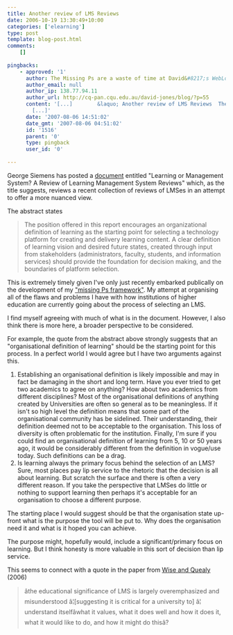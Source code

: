 ```yaml
---
title: Another review of LMS Reviews
date: 2006-10-19 13:30:49+10:00
categories: ['elearning']
type: post
template: blog-post.html
comments:
    []
    
pingbacks:
    - approved: '1'
      author: The Missing Ps are a waste of time at David&#8217;s WebLog
      author_email: null
      author_ip: 138.77.94.11
      author_url: http://cq-pan.cqu.edu.au/david-jones/blog/?p=55
      content: '[...]        &laquo; Another review of LMS Reviews  The missing P - Product
        [...]'
      date: '2007-08-06 14:51:02'
      date_gmt: '2007-08-06 04:51:02'
      id: '1516'
      parent: '0'
      type: pingback
      user_id: '0'
    
---
```

George Siemens has posted a [document](http://ltc.umanitoba.ca/wordpress/?p=15) entitled "Learning or Management System? A Review of Learning Management System Reviews" which, as the title suggests, reviews a recent collection of reviews of LMSes in an attempt to offer a more nuanced view.

The abstract states

> The position offered in this report encourages an organizational definition of learning as the starting point for selecting a technology platform for creating and delivery learning content. A clear definition of learning vision and desired future states, created through input from stakeholders (administrators, faculty, students, and information services) should provide the foundation for decision making, and the boundaries of platform selection.

This is extremely timely given I've only just recently embarked publically on the development of my ["missing Ps framework"](http://cq-pan.cqu.edu.au/david-jones/blog/?p=52). My attempt at organising all of the flaws and problems I have with how institutions of higher education are currently going about the process of selecting an LMS.

I find myself agreeing with much of what is in the document. However, I also think there is more here, a broader perspective to be considered.

For example, the quote from the abstract above strongly suggests that an "organisational definition of learning" should be the starting point for this process. In a perfect world I would agree but I have two arguments against this.

1. Establishing an organisational definition is likely impossible and may in fact be damaging in the short and long term. Have you ever tried to get two academics to agree on anything? How about two academics from different disciplines? Most of the organisational definitions of anything created by Universities are often so general as to be meaningless. If it isn't so high level the definition means that some part of the organisational community has be sidelined. Their understanding, their definition deemed not to be acceptable to the organisation. This loss of diversity is often problematic for the institution. Finally, I'm sure if you could find an organisational definition of learning from 5, 10 or 50 years ago, it would be considerably different from the definition in vogue/use today. Such definitions can be a drag.
2. Is learning always the primary focus behind the selection of an LMS? Sure, most places pay lip service to the rhetoric that the decision is all about learning. But scratch the surface and there is often a very different reason. If you take the perspective that LMSes do little or nothing to support learning then perhaps it's acceptable for an organisation to choose a different purpose.

The starting place I would suggest should be that the organisation state up-front what is the purpose the tool will be put to. Why does the organisation need it and what is it hoped you can achieve.

The purpose might, hopefully would, include a significant/primary focus on learning. But I think honesty is more valuable in this sort of decision than lip service.

This seems to connect with a quote in the paper from [Wise and Quealy](http://www.infodiv.unimelb.edu.au/telars/talmet/melbmonash/media/LMSGovernanceFinalReport.pdf) (2006)

> âthe educational significance of LMS is largely overemphasized and misunderstood â¦\[suggesting it is critical for a university to\] â¦ understand itselfâwhat it values, what it does well and how it does it, what it would like to do, and how it might do thisâ?